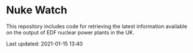 # Nuke Watch

This repository includes code for retrieving the latest information available on the output of EDF nuclear power plants in the UK.

Last updated: 2021-01-15 13:40